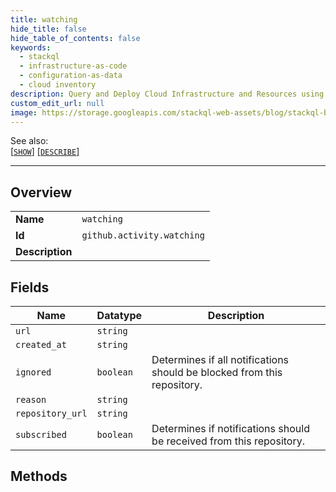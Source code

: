 ```yaml
---
title: watching
hide_title: false
hide_table_of_contents: false
keywords:
  - stackql
  - infrastructure-as-code
  - configuration-as-data
  - cloud inventory
description: Query and Deploy Cloud Infrastructure and Resources using SQL
custom_edit_url: null
image: https://storage.googleapis.com/stackql-web-assets/blog/stackql-blog-post-featured-image.png
---
```

  
    
See also:   
[[` SHOW `]](/docs/language-spec/show) [[` DESCRIBE `]](/docs/language-spec/describe)  
* * * 
## Overview
<table><tbody>
<tr><td><b>Name</b></td><td><code>watching</code></td></tr>
<tr><td><b>Id</b></td><td><code>github.activity.watching</code></td></tr>
<tr><td><b>Description</b></td><td></td></tr>
</tbody></table>

## Fields
| Name | Datatype | Description |
| ---- | -------- | ----------- |
| `url` | `string` |  |
| `created_at` | `string` |  |
| `ignored` | `boolean` | Determines if all notifications should be blocked from this repository. |
| `reason` | `string` |  |
| `repository_url` | `string` |  |
| `subscribed` | `boolean` | Determines if notifications should be received from this repository. |
## Methods
